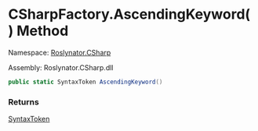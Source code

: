 # CSharpFactory\.AscendingKeyword\(\) Method

Namespace: [Roslynator.CSharp](../../README.md)

Assembly: Roslynator\.CSharp\.dll

```csharp
public static SyntaxToken AscendingKeyword()
```

### Returns

[SyntaxToken](https://docs.microsoft.com/en-us/dotnet/api/microsoft.codeanalysis.syntaxtoken)

